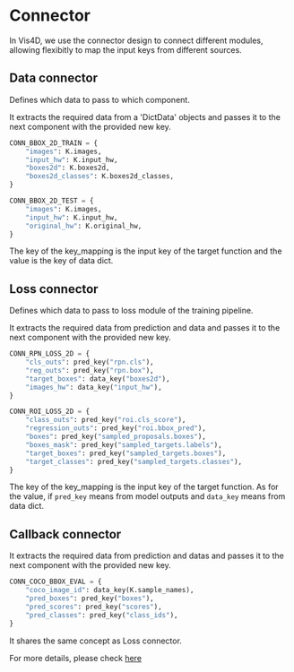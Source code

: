 # Connector

In Vis4D, we use the connector design to connect different modules, allowing flexibitly to map the input keys from different sources.

## Data connector

Defines which data to pass to which component.

It extracts the required data from a 'DictData' objects and passes it to the next component with the provided new key.

```python
CONN_BBOX_2D_TRAIN = {
    "images": K.images,
    "input_hw": K.input_hw,
    "boxes2d": K.boxes2d,
    "boxes2d_classes": K.boxes2d_classes,
}

CONN_BBOX_2D_TEST = {
    "images": K.images,
    "input_hw": K.input_hw,
    "original_hw": K.original_hw,
}
```

The key of the key_mapping is the input key of the target function and the value is the key of data dict.

## Loss connector

Defines which data to pass to loss module of the training pipeline.

It extracts the required data from prediction and data and passes it to the next component with the provided new key.

```python
CONN_RPN_LOSS_2D = {
    "cls_outs": pred_key("rpn.cls"),
    "reg_outs": pred_key("rpn.box"),
    "target_boxes": data_key("boxes2d"),
    "images_hw": data_key("input_hw"),
}

CONN_ROI_LOSS_2D = {
    "class_outs": pred_key("roi.cls_score"),
    "regression_outs": pred_key("roi.bbox_pred"),
    "boxes": pred_key("sampled_proposals.boxes"),
    "boxes_mask": pred_key("sampled_targets.labels"),
    "target_boxes": pred_key("sampled_targets.boxes"),
    "target_classes": pred_key("sampled_targets.classes"),
}
```

The key of the key_mapping is the input key of the target function.
As for the value, if `pred_key` means from model outputs and `data_key` means from data dict.

## Callback connector

It extracts the required data from prediction and datas and passes it to the next component with the provided new key.

```python
CONN_COCO_BBOX_EVAL = {
    "coco_image_id": data_key(K.sample_names),
    "pred_boxes": pred_key("boxes"),
    "pred_scores": pred_key("scores"),
    "pred_classes": pred_key("class_ids"),
}
```

It shares the same concept as Loss connector.

For more details, please check [here](https://github.com/SysCV/vis4d/tree/main/vis4d/engine/connectors)